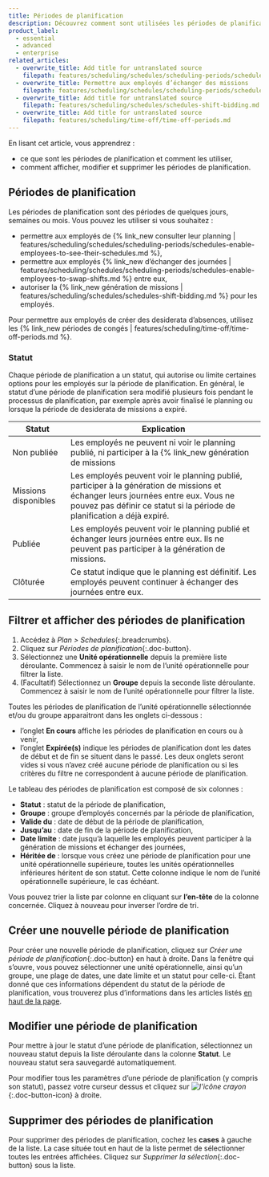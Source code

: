 ```yaml
---
title: Périodes de planification
description: Découvrez comment sont utilisées les périodes de planification, comment les modifier et les supprimer (Schedules).
product_label:
  - essential
  - advanced
  - enterprise
related_articles:
  - overwrite_title: Add title for untranslated source
    filepath: features/scheduling/schedules/scheduling-periods/schedules-enable-employees-to-see-their-schedules.md
  - overwrite_title: Permettre aux employés d’échanger des missions
    filepath: features/scheduling/schedules/scheduling-periods/schedules-enable-employees-to-swap-shifts.md
  - overwrite_title: Add title for untranslated source
    filepath: features/scheduling/schedules/schedules-shift-bidding.md
  - overwrite_title: Add title for untranslated source
    filepath: features/scheduling/time-off/time-off-periods.md
---
```


En lisant cet article, vous apprendrez&nbsp;:
- ce que sont les périodes de planification et comment les utiliser,
- comment afficher, modifier et supprimer les périodes de planification.

## Périodes de planification

Les périodes de planification sont des périodes de quelques jours, semaines ou mois. Vous pouvez les utiliser si vous souhaitez&nbsp;:

- permettre aux employés de {% link_new consulter leur planning | features/scheduling/schedules/scheduling-periods/schedules-enable-employees-to-see-their-schedules.md %},
- permettre aux employés {% link_new d’échanger des journées | features/scheduling/schedules/scheduling-periods/schedules-enable-employees-to-swap-shifts.md %} entre eux,
- autoriser la {% link_new génération de missions | features/scheduling/schedules/schedules-shift-bidding.md %} pour les employés.

Pour permettre aux employés de créer des desiderata d’absences, utilisez les {% link_new périodes de congés | features/scheduling/time-off/time-off-periods.md %}.

### Statut

Chaque période de planification a un statut, qui autorise ou limite certaines options pour les employés sur la période de planification. En général, le statut d’une période de planification sera modifié plusieurs fois pendant le processus de planification, par exemple après avoir finalisé le planning ou lorsque la période de desiderata de missions a expiré.

Statut | Explication
------- | -------
Non publiée | Les employés ne peuvent ni voir le planning publié, ni participer à la {% link_new génération de missions | features/scheduling/schedules/schedules-shift-bidding.md %}, ni échanger de journées entre eux. Utilisez ce statut si vous ne souhaitez pas partager le planning avec vos employés pour le moment.
Missions disponibles | Les employés peuvent voir le planning publié, participer à la génération de missions et échanger leurs journées entre eux. Vous ne pouvez pas définir ce statut si la période de planification a déjà expiré.
Publiée | Les employés peuvent voir le planning publié et échanger leurs journées entre eux. Ils ne peuvent pas participer à la génération de missions.
Clôturée | Ce statut indique que le planning est définitif. Les employés peuvent continuer à échanger des journées entre eux.

## Filtrer et afficher des périodes de planification

1. Accédez à *Plan > Schedules*{:.breadcrumbs}.
2. Cliquez sur *Périodes de planification*{:.doc-button}.
3. Sélectionnez une **Unité opérationnelle** depuis la première liste déroulante. Commencez à saisir le nom de l’unité opérationnelle pour filtrer la liste.
4. (Facultatif) Sélectionnez un **Groupe** depuis la seconde liste déroulante. Commencez à saisir le nom de l’unité opérationnelle pour filtrer la liste.

Toutes les périodes de planification de l’unité opérationnelle sélectionnée et/ou du groupe apparaitront dans les onglets ci-dessous&nbsp;: 
- l’onglet **En cours** affiche les périodes de planification en cours ou à venir,
- l’onglet **Expirée(s)** indique les périodes de planification dont les dates de début et de fin se situent dans le passé.
Les deux onglets seront vides si vous n’avez créé aucune période de planification ou si les critères du filtre ne correspondent à aucune période de planification.

Le tableau des périodes de planification est composé de six colonnes&nbsp;:
- **Statut**&nbsp;: statut de la période de planification, 
- **Groupe**&nbsp;: groupe d’employés concernés par la période de planification,
- **Valide du**&nbsp;: date de début de la période de planification,
- **Jusqu’au**&nbsp;: date de fin de la période de planification,
- **Date limite**&nbsp;: date jusqu’à laquelle les employés peuvent participer à la génération de missions et échanger des journées,
- **Héritée de**&nbsp;: lorsque vous créez une période de planification pour une unité opérationnelle supérieure, toutes les unités opérationnelles inférieures héritent de son statut. Cette colonne indique le nom de l’unité opérationnelle supérieure, le cas échéant.

Vous pouvez trier la liste par colonne en cliquant sur **l’en-tête** de la colonne concernée. Cliquez à nouveau pour inverser l’ordre de tri.

## Créer une nouvelle période de planification

Pour créer une nouvelle période de planification, cliquez sur *Créer une période de planification*{:.doc-button} en haut à droite. Dans la fenêtre qui s’ouvre, vous pouvez sélectionner une unité opérationnelle, ainsi qu’un groupe, une plage de dates, une date limite et un statut pour celle-ci. Étant donné que ces informations dépendent du statut de la période de planification, vous trouverez plus d’informations dans les articles listés [en haut de la page](#périodes-de-planification).

## Modifier une période de planification

Pour mettre à jour le statut d’une période de planification, sélectionnez un nouveau statut depuis la liste déroulante dans la colonne **Statut**. Le nouveau statut sera sauvegardé automatiquement.

Pour modifier tous les paramètres d’une période de planification (y compris son statut), passez votre curseur dessus et cliquez sur _![l’icône crayon](/assets/img/common/item-edit.gif)_{:.doc-button-icon} à droite.

## Supprimer des périodes de planification

Pour supprimer des périodes de planification, cochez les **cases** à gauche de la liste. La case située tout en haut de la liste permet de sélectionner toutes les entrées affichées. Cliquez sur *Supprimer la sélection*{:.doc-button} sous la liste.

